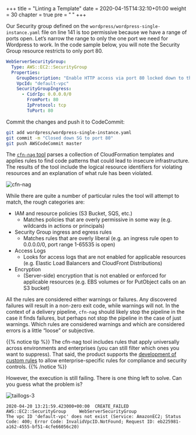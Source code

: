 +++
title = "Linting a Template"
date = 2020-04-15T14:32:10+01:00
weight = 30
chapter = true
pre = "<b> </b>"
+++

Our Security group defined on the `wordpress/wordpress-single-instance.yaml` file on line 141 is too permissive because we have a range of ports open. Let’s narrow the range to only the one port we need for Wordpress to work. In the code sample below, you will note the Security Group resource restricts to only port 80.

```yaml
WebServerSecurityGroup:
  Type: AWS::EC2::SecurityGroup
  Properties:
    GroupDescription: "Enable HTTP access via port 80 locked down to the load balancer + SSH access"
    VpcId: "default-vpc"
    SecurityGroupIngress:
      - CidrIp: 0.0.0.0/0
        FromPort: 80
        IpProtocol: tcp
        ToPort: 80
```

Commit the changes and push it to CodeCommit:

```bash
git add wordpress/wordpress-single-instance.yaml
git commit -m "Closed down SG to port 80" 
git push AWSCodeCommit master 
```

The [`cfn-nag` tool](https://github.com/stelligent/cfn_nag) parses a collection of CloudFormation templates and applies rules to find code patterns that could lead to insecure infrastructure.  The results of the tool include the logical resource identifiers for violating resources and an explanation of what rule has been violated.

![cfn-nag](https://github.com/stelligent/cfn_nag/raw/master/logo.png?raw=true)

While there are quite a number of particular rules the tool will attempt to match, the rough categories are:
 - IAM and resource policies (S3 Bucket, SQS, etc.)
   - Matches policies that are overly permissive in some way (e.g. wildcards in actions or principals)
 - Security Group ingress and egress rules
   - Matches rules that are overly liberal (e.g. an ingress rule open to 0.0.0.0/0, port range 1-65535 is open)
 - Access Logs
   - Looks for access logs that are not enabled for applicable resources (e.g. Elastic Load Balancers and CloudFront Distributions)
 - Encryption
   - (Server-side) encryption that is not enabled or enforced for applicable resources (e.g. EBS volumes or for PutObject calls on an S3 bucket)

All the rules are considered either warnings or failures. Any discovered failures will result in a non-zero exit code, while warnings will not. In the context of a delivery pipeline, `cfn-nag` should likely stop the pipeline in the case it finds failures, but perhaps not stop the pipeline in the case of just warnings.
Which rules are considered warnings and which are considered errors is a little “loose” or subjective.

{{% notice tip %}}
The cfn-nag tool includes rules that apply universally across environments and enterprises (you can still filter which ones you want to suppress).  That said, the product supports the [development of custom rules](https://github.com/stelligent/cfn_nag/blob/master/custom_rule_development.md) to allow enterprise-specific rules for compliance and security controls. 
{{% /notice %}}

However, the execution is still failing. There is one thing left to solve. Can you guess what the problem is?

![taillogs-3](/images/taillogs-3.png)

```none
2020-04-20 13:21:59.423000+00:00  CREATE_FAILED       AWS::EC2::SecurityGroup     WebServerSecurityGroup                                                   The vpc ID 'default-vpc' does not exist (Service: AmazonEC2; Status Code: 400; Error Code: InvalidVpcID.NotFound; Request ID: eb225981-a162-4555-bf51-4cfe66056c20)
```